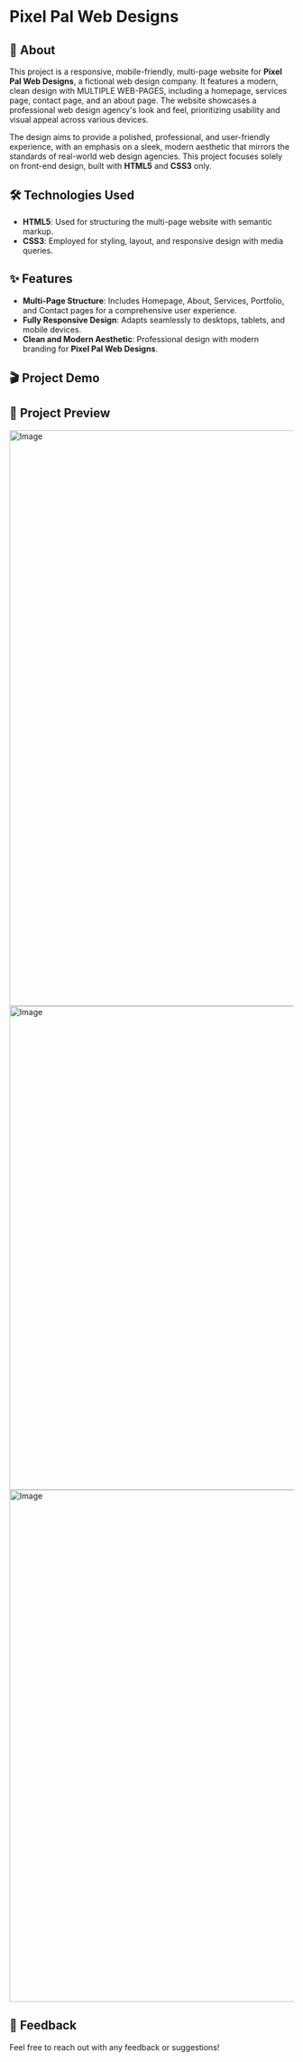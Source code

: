 # Pixel Pal Web Designs



## 🚀 About  
This project is a responsive, mobile-friendly, multi-page website for **Pixel Pal Web Designs**, a fictional web design company. It features a modern, clean design with MULTIPLE WEB-PAGES, including a homepage, services page, contact page, and an about page. The website showcases a professional web design agency's look and feel, prioritizing usability and visual appeal across various devices. 

The design aims to provide a polished, professional, and user-friendly experience, with an emphasis on a sleek, modern aesthetic that mirrors the standards of real-world web design agencies. This project focuses solely on front-end design, built with **HTML5** and **CSS3** only.



## 🛠️ Technologies Used  
- **HTML5**: Used for structuring the multi-page website with semantic markup.  
- **CSS3**: Employed for styling, layout, and responsive design with media queries.



## ✨ Features  
- **Multi-Page Structure**: Includes Homepage, About, Services, Portfolio, and Contact pages for a comprehensive user experience.  
- **Fully Responsive Design**: Adapts seamlessly to desktops, tablets, and mobile devices.  
- **Clean and Modern Aesthetic**: Professional design with modern branding for **Pixel Pal Web Designs**.


## 🎬 Project Demo 


## 📸 Project Preview  
<img width="1920" height="1020" alt="Image" src="https://github.com/user-attachments/assets/0806d552-7b6a-43e7-8054-0edcb966b81f" />
<img width="1920" height="857" alt="Image" src="https://github.com/user-attachments/assets/b174a0b7-2026-4822-bbcf-06776b6cb34d" />
<img width="1920" height="907" alt="Image" src="https://github.com/user-attachments/assets/e061a23e-9dbd-4782-9c8a-10b0a4761ce6" />


## 💬 Feedback  
Feel free to reach out with any feedback or suggestions!  

